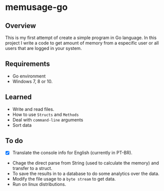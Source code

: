 # memusage-go

## Overview
This is my first attempt of create a simple program in Go language. In this project I write a code to get amount of memory from a especific user or all users that are logged in your system.

## Requirements
- Go environment
- Windows 7, 8 or 10.


## Learned
- Write and read files.
- How to use `Structs` and `Methods`
- Deal with `command-line` arguments
- Sort data

## To do
- [x] Translate the console info for English (currently in PT-BR).
- Chage the direct parse from String (used to calculate the memory) and transfer to a struct.
- To save the results in to a database to do some analytics over the data.
- Modify the file usage to a `byte stream` to get data.
- Run on linux distributions.
